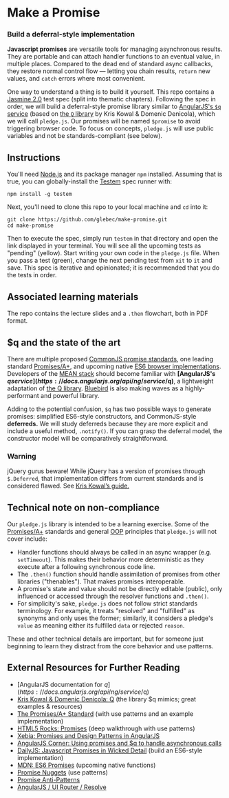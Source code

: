 # Make a Promise

### Build a deferral-style implementation

**Javascript promises** are versatile tools for managing asynchronous results. They are portable and can attach handler functions to an eventual value, in multiple places. Compared to the dead end of standard async callbacks, they restore normal control flow — letting you chain results, `return` new values, and `catch` errors where most convenient.

One way to understand a thing is to build it yourself. This repo contains a [Jasmine 2.0](http://jasmine.github.io/2.0/introduction.html) test spec (split into thematic chapters). Following the spec in order, we will build a deferral-style promise library similar to [AngularJS's `$q` service](https://docs.angularjs.org/api/ng/service/$q) (based on [the `Q` library](https://github.com/kriskowal/q) by Kris Kowal & Domenic Denicola), which we will call `pledge.js`. Our promises will be named `$promise` to avoid triggering browser code. To focus on concepts, `pledge.js` will use public variables and not be standards-compliant (see below).

## Instructions

You'll need [Node.js](http://nodejs.org) and its package manager `npm` installed. Assuming that is true, you can globally-install the [Testem](https://github.com/airportyh/testem) spec runner with:

```shell
npm install -g testem
```

Next, you'll need to clone this repo to your local machine and `cd` into it:

```shell
git clone https://github.com/glebec/make-promise.git
cd make-promise
```

Then to execute the spec, simply run `testem` in that directory and open the link displayed in your terminal. You will see all the upcoming tests as "pending" (yellow). Start writing your own code in the `pledge.js` file. When you pass a test (green), change the next pending test from `xit` to `it` and save. This spec is iterative and opinionated; it is recommended that you do the tests in order.

## Associated learning materials

The repo contains the lecture slides and a `.then` flowchart, both in PDF format.

## $q and the state of the art

There are multiple proposed [CommonJS promise standards](http://wiki.commonjs.org/wiki/Promises), one leading standard [Promises/A+](https://www.promisejs.org), and upcoming native [ES6 browser implementations](https://developer.mozilla.org/en-US/docs/Web/JavaScript/Reference/Global_Objects/Promise). Developers of the [MEAN stack](http://en.wikipedia.org/wiki/MEAN) should become familiar with **[AngularJS's $q service](https://docs.angularjs.org/api/ng/service/$q)**, a lightweight adaptation of [the Q library](https://github.com/kriskowal/q). [Bluebird](https://github.com/petkaantonov/bluebird) is also making waves as a highly-performant and powerful library.

Adding to the potential confusion, `$q` has two possible ways to generate promises: simplified ES6-style constructors, and CommonJS-style **deferreds.** We will study deferreds because they are more explicit and include a useful method, `.notify()`. If you can grasp the deferral model, the constructor model will be comparatively straightforward.

### Warning

jQuery gurus beware! While jQuery has a version of promises through `$.Deferred`, that implementation differs from current standards and is considered flawed. See [Kris Kowal’s guide.](https://github.com/kriskowal/q/wiki/Coming-from-jQuery)

## Technical note on non-compliance

Our `pledge.js` library is intended to be a learning exercise. Some of the [Promises/A+](https://promisesaplus.com) standards and general [OOP](http://en.wikipedia.org/wiki/Object-oriented_programming) principles that `pledge.js` will not cover include:

* Handler functions should always be called in an async wrapper (e.g. `setTimeout`). This makes their behavior more deterministic as they execute after a following synchronous code line.
* The `.then()` function should handle assimilation of promises from other libraries ("thenables"). That makes promises interoperable.
* A promise's state and value should not be directly editable (public), only influenced or accessed through the resolver functions and `.then()`.
* For simplicity's sake, `pledge.js` does not follow strict standards terminology. For example, it treats "resolved" and "fulfilled" as synonyms and only uses the former; similarly, it considers a pledge's `value` as meaning either its fulfilled `data` or rejected `reason`.

These and other technical details are important, but for someone just beginning to learn they distract from the core behavior and use patterns.

## External Resources for Further Reading

* [AngularJS documentation for $q](https://docs.angularjs.org/api/ng/service/$q)
* [Kris Kowal & Domenic Denicola: Q](https://github.com/kriskowal/q) (the library $q mimics; great examples & resources)
* [The Promises/A+ Standard](https://www.promisejs.org) (with use patterns and an example implementation)
* [HTML5 Rocks: Promises](http://www.html5rocks.com/en/tutorials/es6/promises/) (deep walkthrough with use patterns)
* [Xebia: Promises and Design Patterns in AngularJS](http://blog.xebia.com/2014/02/23/promises-and-design-patterns-in-angularjs/)
* [AngularJS Corner: Using promises and $q to handle asynchronous calls](http://chariotsolutions.com/blog/post/angularjs-corner-using-promises-q-handle-asynchronous-calls/)
* [DailyJS: Javascript Promises in Wicked Detail](http://dailyjs.com/2014/02/20/promises-in-detail/) (build an ES6-style implementation)
* [MDN: ES6 Promises](https://developer.mozilla.org/en-US/docs/Web/JavaScript/Reference/Global_Objects/Promise) (upcoming native functions)
* [Promise Nuggets](http://spion.github.io/promise-nuggets/) (use patterns)
* [Promise Anti-Patterns](http://taoofcode.net/promise-anti-patterns/)
* [AngularJS / UI Router / Resolve](http://www.jvandemo.com/how-to-resolve-angularjs-resources-with-ui-router/)
